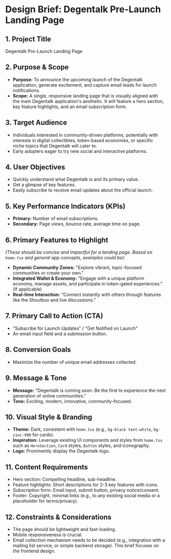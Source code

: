 # Design Brief: Degentalk Pre-Launch Landing Page

## 1. Project Title
Degentalk Pre-Launch Landing Page

## 2. Purpose & Scope
- **Purpose:** To announce the upcoming launch of the Degentalk application, generate excitement, and capture email leads for launch notifications.
- **Scope:** A single, responsive landing page that is visually aligned with the main Degentalk application's aesthetic. It will feature a hero section, key feature highlights, and an email subscription form.

## 3. Target Audience
- Individuals interested in community-driven platforms, potentially with interests in digital collectibles, token-based economies, or specific niche topics that Degentalk will cater to.
- Early adopters eager to try new social and interactive platforms.

## 4. User Objectives
- Quickly understand what Degentalk is and its primary value.
- Get a glimpse of key features.
- Easily subscribe to receive email updates about the official launch.

## 5. Key Performance Indicators (KPIs)
- **Primary:** Number of email subscriptions.
- **Secondary:** Page views, bounce rate, average time on page.

## 6. Primary Features to Highlight
*(These should be concise and impactful for a landing page. Based on `home.tsx` and general app concepts, examples could be):*
- **Dynamic Community Zones:** "Explore vibrant, topic-focused communities or create your own."
- **Integrated Wallet & Economy:** "Engage with a unique platform economy, manage assets, and participate in token-gated experiences." (If applicable)
- **Real-time Interaction:** "Connect instantly with others through features like the Shoutbox and live discussions."

## 7. Primary Call to Action (CTA)
- "Subscribe for Launch Updates" / "Get Notified on Launch"
- An email input field and a submission button.

## 8. Conversion Goals
- Maximize the number of unique email addresses collected.

## 9. Message & Tone
- **Message:** "Degentalk is coming soon. Be the first to experience the next generation of online communities."
- **Tone:** Exciting, modern, innovative, community-focused.

## 10. Visual Style & Branding
- **Theme:** Dark, consistent with `home.tsx` (e.g., `bg-black text-white`, `bg-zinc-900` for cards).
- **Inspiration:** Leverage existing UI components and styles from `home.tsx` such as `HeroSection`, `Card` styles, `Button` styles, and iconography.
- **Logo:** Prominently display the Degentalk logo.

## 11. Content Requirements
- Hero section: Compelling headline, sub-headline.
- Feature highlights: Short descriptions for 2-3 key features with icons.
- Subscription form: Email input, submit button, privacy notice/consent.
- Footer: Copyright, minimal links (e.g., to any existing social media or a placeholder for terms/privacy).

## 12. Constraints & Considerations
- The page should be lightweight and fast-loading.
- Mobile responsiveness is crucial.
- Email collection mechanism needs to be decided (e.g., integration with a mailing list service, or simple backend storage). This brief focuses on the frontend design.
